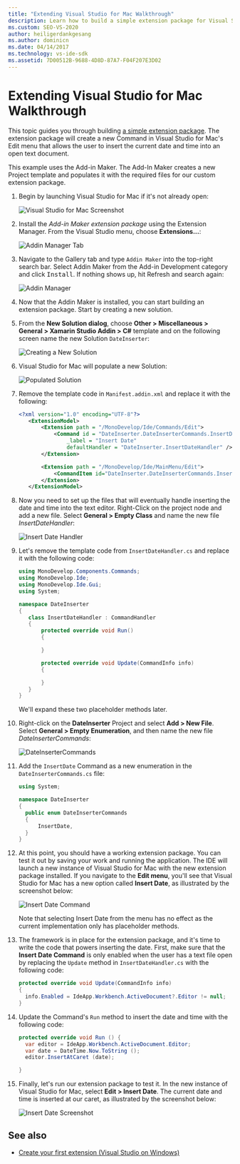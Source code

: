 ```yaml
---
title: "Extending Visual Studio for Mac Walkthrough"
description: Learn how to build a simple extension package for Visual Studio for Mac, which creates a new Command in the Edit menu.
ms.custom: SEO-VS-2020
author: heiligerdankgesang
ms.author: dominicn
ms.date: 04/14/2017
ms.technology: vs-ide-sdk
ms.assetid: 7D00512B-9688-4D8D-87A7-F04F207E3D02
---
```


# Extending Visual Studio for Mac Walkthrough

This topic guides you through building [a simple extension package](https://github.com/mjh4/AddIns/tree/master/DateInserter). The extension package will create a new Command in Visual Studio for Mac's Edit menu that allows the user to insert the current date and time into an open text document.

This example uses the Add-in Maker. The Add-In Maker creates a new Project template and populates it with the required files for our custom extension package.

1. Begin by launching Visual Studio for Mac if it's not already open:

   ![Visual Studio for Mac Screenshot](media/extending-visual-studio-mac-addin3.png)

2. Install the _Add-in Maker extension package_ using the Extension Manager. From the Visual Studio menu, choose **Extensions...**:

   ![Addin Manager Tab](media/extending-visual-studio-mac-addin4.png)

3. Navigate to the Gallery tab and type `Addin Maker` into the top-right search bar. Select Addin Maker from the Add-in Development category and click <kbd>Install</kbd>. If nothing shows up, hit Refresh and search again:

   ![Addin Manager](media/extending-visual-studio-mac-addin5.png)

4. Now that the Addin Maker is installed, you can start building an extension package. Start by creating a new solution.

5. From the **New Solution dialog**, choose **Other > Miscellaneous > General > Xamarin Studio Addin > C#** template and on the following screen name the new Solution `DateInserter`:

   ![Creating a New Solution](media/extending-visual-studio-mac-addin7New.png)

6. Visual Studio for Mac will populate a new Solution:

   ![Populated Solution](media/extending-visual-studio-mac-addin8.png)

7. Remove the template code in `Manifest.addin.xml` and replace it with the following:

   ```xml
   <?xml version="1.0" encoding="UTF-8"?>
      <ExtensionModel>
          <Extension path = "/MonoDevelop/Ide/Commands/Edit">
              <Command id = "DateInserter.DateInserterCommands.InsertDate"
                  _label = "Insert Date"
                  defaultHandler = "DateInserter.InsertDateHandler" />
          </Extension>

          <Extension path = "/MonoDevelop/Ide/MainMenu/Edit">
              <CommandItem id="DateInserter.DateInserterCommands.InsertDate" />
          </Extension>
      </ExtensionModel>
   ```

8. Now you need to set up the files that will eventually handle inserting the date and time into the text editor. Right-Click on the project node and add a new file. Select **General > Empty Class** and name the new file *InsertDateHandler*:

   ![Insert Date Handler](media/extending-visual-studio-mac-addin9.png)

9. Let's remove the template code from `InsertDateHandler.cs` and replace it with the following code:

   ```cs
   using MonoDevelop.Components.Commands;
   using MonoDevelop.Ide;
   using MonoDevelop.Ide.Gui;
   using System;

   namespace DateInserter
   {
      class InsertDateHandler : CommandHandler
      {
          protected override void Run()
          {

          }

          protected override void Update(CommandInfo info)
          {

          }
      }
   }
   ```

   We'll expand these two placeholder methods later.

10. Right-click on the **DateInserter** Project and select **Add > New File**. Select **General > Empty Enumeration**, and then name the new file *DateInserterCommands*:

    ![DateInserterCommands](media/extending-visual-studio-mac-addin10.png)

11. Add the `InsertDate` Command as a new enumeration in the `DateInserterCommands.cs` file:

    ``` cs
    using System;

    namespace DateInserter
    {
      public enum DateInserterCommands
      {
          InsertDate,
      }
    }
    ```

12. At this point, you should have a working extension package. You can test it out by saving your work and running the application. The IDE will launch a new instance of Visual Studio for Mac with the new extension package installed. If you navigate to the **Edit menu**, you'll see that Visual Studio for Mac has a new option called **Insert Date**, as illustrated by the screenshot below:

    ![Insert Date Command](media/extending-visual-studio-mac-addin11.png)

    Note that selecting Insert Date from the menu has no effect as the current implementation only has placeholder methods.

13. The framework is in place for the extension package, and it's time to write the code that powers inserting the date. First, make sure that the **Insert Date Command** is only enabled when the user has a text file open by replacing the `Update` method in `InsertDateHandler.cs` with the following code:

    ```cs
    protected override void Update(CommandInfo info)
    {
      info.Enabled = IdeApp.Workbench.ActiveDocument?.Editor != null;
    }
    ```

14. Update the Command's `Run` method to insert the date and time with the following code:

    ``` cs
    protected override void Run () {
      var editor = IdeApp.Workbench.ActiveDocument.Editor;
      var date = DateTime.Now.ToString ();
      editor.InsertAtCaret (date);

    }
    ```

15. Finally, let's run our extension package to test it. In the new instance of Visual Studio for Mac, select **Edit > Insert Date**. The current date and time is inserted at our caret, as illustrated by the screenshot below:

    ![Insert Date Screenshot](media/extending-visual-studio-mac-addin12.png)

## See also

- [Create your first extension (Visual Studio on Windows)](/visualstudio/extensibility/extensibility-hello-world)